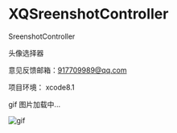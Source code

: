 # XQSreenshotController

SreenshotController

头像选择器

意见反馈邮箱：917709989@qq.com

项目环境： xcode8.1

gif 图片加载中...

![gif](https://github.com/weakGG/XQSreenshotController/blob/master/gif/selectimage.gif)
